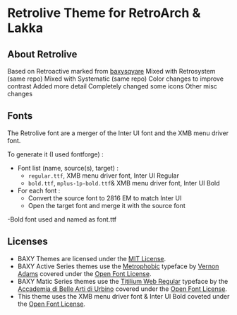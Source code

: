 Retrolive Theme for RetroArch & Lakka
====================

About Retrolive
-----------------

 Based on Retroactive marked from [baxysqyare](https://github.com/baxysquare/baxy-retroarch-themes) 
 Mixed with Retrosystem (same repo)
 Mixed with Systematic (same repo)
 Color changes to improve contrast
 Added more detail
 Completely changed some icons
 Other misc changes

	
## Fonts
The Retrolive font are a merger of the Inter UI font and the XMB menu driver font. 

To generate it (I used fontforge) :
- Font list (name, source(s), target) :
    - `regular.ttf`, XMB menu driver font, Inter UI Regular
    - `bold.ttf`, `mplus-1p-bold.ttf`& XMB menu driver font, Inter UI Bold
- For each font : 
    - Convert the source font to 2816 EM to match Inter UI
    - Open the target font and merge it with the source font

-Bold font used and named as font.ttf


## Licenses
* BAXY Themes are licensed under the <a href="https://opensource.org/licenses/MIT">MIT License</a>. 
* BAXY Active Series themes use the <a href="https://fonts.google.com/specimen/Metrophobic">Metrophobic</a> typeface by <a href="http://sansoxygen.com/">Vernon Adams</a> covered under the <a href="http://scripts.sil.org/cms/scripts/page.php?site_id=nrsi&id=OFL_web">Open Font License</a>.
* BAXY Matic Series themes use the [Titilium Web Regular](https://fonts.google.com/specimen/Titillium+Web) typeface by the [Accademia di Belle Arti di Urbino](http://www.accademiadiurbino.it/) covered under the [Open Font License](http://scripts.sil.org/cms/scripts/page.php?site_id=nrsi&id=OFL_web).
 * This theme uses the XMB menu driver font & Inter UI Bold coveted under the [Open Font License](http://scripts.sil.org/cms/scripts/page.php?site_id=nrsi&id=OFL_web).
